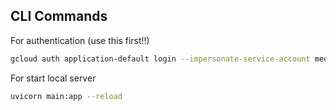 ## CLI Commands

For authentication (use this first!!)
```bash
gcloud auth application-default login --impersonate-service-account medsight@model-argon-428114-m4.iam.gserviceaccount.com
```

For start local server
```bash
uvicorn main:app --reload
```